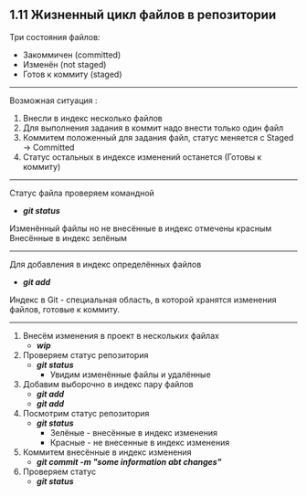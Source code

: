 ## 1.11 Жизненный цикл файлов в репозитории

Три состояния файлов:

- Закоммичен (committed)
- Изменён (not staged)
- Готов к коммиту (staged)

------

Возможная ситуация : 

1. Внесли в индекс несколько файлов
2. Для выполнения задания в коммит надо внести только один файл
3. Коммитем положенный для задания файл, статус меняется с Staged -> Committed
4. Статус остальных в индексе изменений останется (Готовы к коммиту)

------

Статус файла проверяем командной 

- ***git status***

Изменённый файлы но не внесённые в индекс отмечены красным
Внесённые в индекс зелёным

------

Для добавления в индекс определённых файлов

- ***git add <nameFile>***

Индекс в Git - специальная область, в которой хранятся изменения файлов, готовые к коммиту.

------

1. Внесём изменения в проект в нескольких файлах
   - ***wip***
2. Проверяем статус репозитория
   - ***git status***
     - Увидим изменённые файлы и удалённые
3. Добавим выборочно в индекс пару файлов
   - ***git add <firstNameFile>***
   - ***git add <secondNameFile>***
4. Посмотрим статус репозитория
   - ***git status***
     - Зелёные - внесённые в индекс изменения
     - Красные - не внесенные в индекс изменения
5. Коммитем внесённые в индекс изменения
   - ***git commit -m "some information abt changes"***
6. Проверяем статус 
   - ***git status***